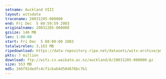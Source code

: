 ```yaml
---
setname: Auckland VIII
layout: witsdata
tracename: 20031205-080000
end: Fri Dec  5 08:59:59 2003
originalname: 20031205-080000
gzsize: 146 MB
len: 1:00:00
start: Fri Dec  5 08:00:00 2003
totalwirelen: 3,163 MB
ripedownload: https://data-repository.ripe.net/datasets/wits-archive/pma/long/auck/8//20031205-080000.gz
pkts: 7 million
download: ftp://wits.cs.waikato.ac.nz/auckland/8/20031205-080000.gz
size: 553 MB
md5: 346f92dedfc4cf1cba64d50d676bc7b1
---
```

